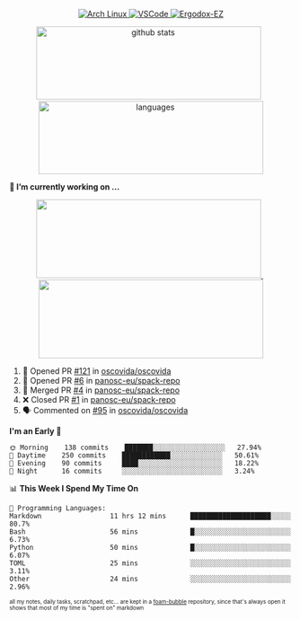 <!--
**RobertRosca/RobertRosca** is a ✨ _special_ ✨ repository because its `README.md` (this file) appears on your GitHub profile.

Here are some ideas to get you started:

- 🔭 I’m currently working on ...
- 🌱 I’m currently learning ...
- 👯 I’m looking to collaborate on ...
- 🤔 I’m looking for help with ...
- 💬 Ask me about ...
- 📫 How to reach me: ...
- 😄 Pronouns: ...
- ⚡ Fun fact: ...
-->

<p align="center">
  <a href="https://www.archlinux.org/"> <img alt="Arch Linux" src="https://img.shields.io/badge/OS-Linux-informational?style=for-the-badge&logo=data:image/png;base64,iVBORw0KGgoAAAANSUhEUgAAABAAAAAQCAYAAAAf8/9hAAAACXBIWXMAAAsTAAALEwEAmpwYAAAA90lEQVQ4jZ3QPyvFcRTH8fNTV0qSlPzJajAwWK7yBMguD8AgiyzKpDwJuydg82dTZlFiURYTyi0lg7wMvrf77Xbv7/75LKfvOefzPud7IkqEubJ6qTCAB0z2C1j3r6N+AecJ8IahXs3T+NXQVq+AfZzgJwGeUenWPJ8Za9kW290CTrXWS8dbYLmNua69ToCrrPkRG7jIcq8YbmdebZpWTfkRfGb5g1bmArdZ0xeKrH6Z8u+4w2i9NpDiZkQs5syiKGTv7xTHI6IWETP59Aqe0oR7HGKhacNZ7OI69X1gChOBHdxgrfTCDdgSznCMscBK/t9uhSoG/wA7SnN2boysigAAAABJRU5ErkJggg=="> </a>
  <a href="https://code.visualstudio.com/"> <img alt="VSCode" src="https://img.shields.io/badge/Editor-VSCode-green?style=for-the-badge&logo=visual-studio-code&logoColor=white"> </a>
  <a href="https://ergodox-ez.com/"> <img alt="Ergodox-EZ" src="https://img.shields.io/badge/Keyboard-EZ-orange?style=for-the-badge"> </a>
 </p>
 
<p align="center">
  <img src="https://github-readme-stats.vercel.app/api?username=robertrosca&show_icons=true&theme=buefy&hide=stars&card_width=400" alt="github stats" height="130" width="400"/>
  &nbsp;
  <img src="https://github-readme-stats.vercel.app/api/top-langs/?username=robertrosca&layout=compact&theme=buefy&hide=jupyter%20notebook&card_width=400" alt="languages" height="130" width="400">
</p>


**🔭 I’m currently working on ...**

<p align="center">
  <a href="https://github.com/oscovida/oscovida"> <img src="https://github-readme-stats.vercel.app/api/pin/?username=oscovida&repo=oscovida&show_icons=true&theme=buefy&hide=stars&card_width=400" height="140" width="400"/> </a>
  &nbsp;
  <a href="https://github.com/reiserm/xana"> <img src="https://github-readme-stats.vercel.app/api/pin/?username=reiserm&repo=Xana&show_icons=true&theme=buefy&hide=stars&card_width=400" height="140" width="400"> </a>
</p>


<!--START_SECTION:activity-->
1. 💪 Opened PR [#121](https://github.com//oscovida/oscovida/pull/121) in [oscovida/oscovida](https://github.com//oscovida/oscovida)
2. 💪 Opened PR [#6](https://github.com//panosc-eu/spack-repo/pull/6) in [panosc-eu/spack-repo](https://github.com//panosc-eu/spack-repo)
3. 🎉 Merged PR [#4](https://github.com//panosc-eu/spack-repo/pull/4) in [panosc-eu/spack-repo](https://github.com//panosc-eu/spack-repo)
4. ❌ Closed PR [#1](https://github.com//panosc-eu/spack-repo/pull/1) in [panosc-eu/spack-repo](https://github.com//panosc-eu/spack-repo)
5. 🗣 Commented on [#95](https://github.com//oscovida/oscovida/issues/95) in [oscovida/oscovida](https://github.com//oscovida/oscovida)
<!--END_SECTION:activity-->

<!--START_SECTION:waka-->
**I'm an Early 🐤** 

```text
🌞 Morning    138 commits    ███████░░░░░░░░░░░░░░░░░░   27.94% 
🌆 Daytime    250 commits    ████████████░░░░░░░░░░░░░   50.61% 
🌃 Evening    90 commits     ████░░░░░░░░░░░░░░░░░░░░░   18.22% 
🌙 Night      16 commits     ░░░░░░░░░░░░░░░░░░░░░░░░░   3.24%

```


📊 **This Week I Spend My Time On** 

```text
💬 Programming Languages: 
Markdown                 11 hrs 12 mins      ████████████████████░░░░░   80.7% 
Bash                     56 mins             █░░░░░░░░░░░░░░░░░░░░░░░░   6.73% 
Python                   50 mins             █░░░░░░░░░░░░░░░░░░░░░░░░   6.07% 
TOML                     25 mins             ░░░░░░░░░░░░░░░░░░░░░░░░░   3.11% 
Other                    24 mins             ░░░░░░░░░░░░░░░░░░░░░░░░░   2.96%

```


<!--END_SECTION:waka-->

<sub><sup>all my notes, daily tasks, scratchpad, etc... are kept in a <a href="https://foambubble.github.io/foam/"> foam-bubble</a> repository, since that's always open it shows that most of my time is "spent on" markdown</sup></sub>
